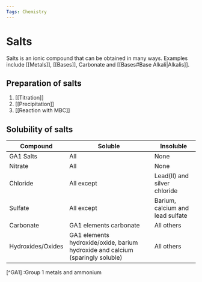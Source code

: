 ```yaml
---
Tags: Chemistry
---
```

# Salts
Salts is an ionic compound that can be obtained in many ways. Examples include [[Metals]], [[Bases]], Carbonate and [[Bases#Base Alkali|Alkalis]].

## Preparation of salts
1. [[Titration]]
2. [[Precipitation]]
3. [[Reaction with MBC]]

## Solubility of salts
| Compound          | Soluble                                                                        | Insoluble                        |
| ----------------- | ------------------------------------------------------------------------------ | -------------------------------- |
| GA1 Salts         | All                                                                            | None                             |
| Nitrate           | All                                                                            | None                             |
| Chloride          | All except                                                                     | Lead(II) and silver chloride     |
| Sulfate           | All except                                                                     | Barium, calcium and lead sulfate |
| Carbonate         | GA1 elements carbonate                                                         | All others                       |
| Hydroxides/Oxides | GA1 elements hydroxide/oxide, barium hydroxide and calcium (sparingly soluble) | All others                       |
[^GA1] :Group 1 metals and ammonium


